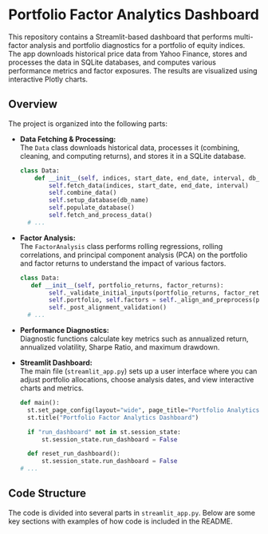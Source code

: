 # Portfolio Factor Analytics Dashboard

This repository contains a Streamlit-based dashboard that performs multi-factor analysis and portfolio diagnostics for a portfolio of equity indices. The app downloads historical price data from Yahoo Finance, stores and processes the data in SQLite databases, and computes various performance metrics and factor exposures. The results are visualized using interactive Plotly charts.

## Overview

The project is organized into the following parts:

- **Data Fetching & Processing:**  
  The `Data` class downloads historical data, processes it (combining, cleaning, and computing returns), and stores it in a SQLite database.

  ```python
  class Data:
      def __init__(self, indices, start_date, end_date, interval, db_name):
          self.fetch_data(indices, start_date, end_date, interval)
          self.combine_data()
          self.setup_database(db_name)
          self.populate_database()
          self.fetch_and_process_data()
    # ...

- **Factor Analysis:**  
  The `FactorAnalysis` class performs rolling regressions, rolling correlations, and principal component analysis (PCA) on the portfolio and factor returns to understand the impact of various factors.

  ```python
  class Data:
     def __init__(self, portfolio_returns, factor_returns):
          self._validate_initial_inputs(portfolio_returns, factor_returns)
          self.portfolio, self.factors = self._align_and_preprocess(portfolio_returns, factor_returns)
          self._post_alignment_validation()
    # ...

- **Performance Diagnostics:**  
  Diagnostic functions calculate key metrics such as annualized return, annualized volatility, Sharpe Ratio, and maximum drawdown.

- **Streamlit Dashboard:**  
  The main file (`streamlit_app.py`) sets up a user interface where you can adjust portfolio allocations, choose analysis dates, and view interactive charts and metrics.

    ```python
  def main():
      st.set_page_config(layout="wide", page_title="Portfolio Analytics Dashboard")
      st.title("Portfolio Factor Analytics Dashboard")
    
      if "run_dashboard" not in st.session_state:
          st.session_state.run_dashboard = False

      def reset_run_dashboard():
          st.session_state.run_dashboard = False
    # ...

## Code Structure

The code is divided into several parts in `streamlit_app.py`. Below are some key sections with examples of how code is included in the README.




